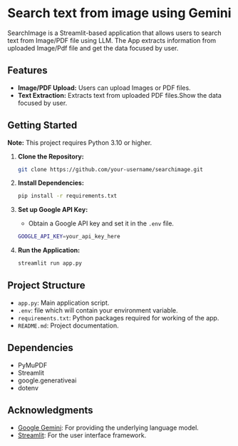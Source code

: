 # Search text from image using Gemini

   SearchImage is a Streamlit-based application that allows users to search text from Image/PDF file using LLM.
   The App extracts information from uploaded Image/Pdf file and get the data focused by user.


## Features

- **Image/PDF Upload:** Users can upload Images or PDF files.
- **Text Extraction:** Extracts text from uploaded PDF files.Show the data focused by user.


## Getting Started

   **Note:** This project requires Python 3.10 or higher.

1. **Clone the Repository:**
   ```bash
   git clone https://github.com/your-username/searchimage.git
   ```

2. **Install Dependencies:**
   ```bash
   pip install -r requirements.txt
   ```

3. **Set up Google API Key:**
   - Obtain a Google API key and set it in the `.env` file.
   ```bash
   GOOGLE_API_KEY=your_api_key_here
   ```

4. **Run the Application:**
   ```bash
   streamlit run app.py
   ```

## Project Structure

- `app.py`: Main application script.
- `.env`: file which will contain your environment variable.
- `requirements.txt`: Python packages required for working of the app.
- `README.md`: Project documentation.

## Dependencies

- PyMuPDF
- Streamlit
- google.generativeai
- dotenv

## Acknowledgments

- [Google Gemini](https://ai.google.com/): For providing the underlying language model.
- [Streamlit](https://streamlit.io/): For the user interface framework.
